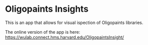 # Oligopaints Insights
This is an app that allows for visual ispection of Oligopaints libraries.

The online version of the app is here:
https://wulab.connect.hms.harvard.edu/OligopaintsInsight/
